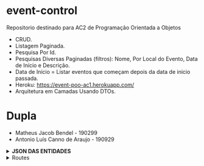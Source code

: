 # event-control

Repositorio destinado para AC2 de Programação Orientada a Objetos

 - CRUD.
 - Listagem Paginada.
 - Pesquisa Por Id.
 - Pesquisas Diversas Paginadas (filtros): Nome, Por Local do Evento, Data de Início e Descrição.
 - Data de Início = Listar eventos que começam depois da data de início passada.
 - Heroku: https://event-poo-ac1.herokuapp.com/
 - Arquitetura em Camadas Usando DTOs.

# Dupla
 - Matheus Jacob Bendel - 190299
 - Antonio Luís Canno de Araujo - 190929

 <details>
  <summary><strong>JSON DAS ENTIDADES</strong></summary>
  
  <br />
  
  <p align="left">

```json
EVENT
{
    "adminId": 1,
    "name": "Plugin: Desafios do 5G",
    "description": "Um evento 100% online, interativo e aberto ao público, com speakers internacionais.",
    "startDate": "2021-07-01",
    "endDate": "2021-07-07",
    "startTime": "08:00:00",
    "endTime": "22:30:00",
    "email": "desafio5g@puglin.com.br",
    "amountFreeTickets": 50,
    "amountPayedTickets": 250,
    "priceTicket": 5.00
}

ADMIN
{
    "name": "Sahara",
    "email": "sahara@gmail.com",
    "phoneNumber": "11959325987"
}

ATTEND
{
    "name": "Bianca",
    "email": "biancafeira@gmail.com",
    "balance": 500
}

PLACE
{
  "name": "FACENS",
  "adress": "Rodovia Senador José Ermírio de Moraes, 1425 - Jardim Constantino Matucci, Sorocaba"
}

TICKET
{
  "attendId": 2,
  "type": "PAYED"
}
```
  </p>
  
</details>

<details>
 <summary>Routes</summary>
 
 ## Events

- Get: /events
  - Busca todos os eventos, você pode passar os Query Params como `page` e `limit` para fazer paginação e seus detalhes são retornados nos `Headers`, e Query Params como `name`, `description`, `emailContact` ou `startDate` para filtrar os resultados ou fazer uma pesquisa.
  - Exemplo: /events?page=0&limit=1&name=Matheus
  - Exemplo: /events?page=0&limit=1&startDate=2021-03-20
  - Exemplo: /events?page=0&limit=1&name=Matheus

- Post: /events
  - Cria um novo evento.

 ```json
{
   "name": "Introdução Java",
   "description": "Palestra introdutoria sobre tecnologia Linguagem Java, crescimento, mercado e inovação",
   "startDate": "2021-05-30",
   "endDate": "2021-06-02",
   "startTime": "18:00:00",
   "endTime": "18:00:00",
   "email": "suporte@linguagemjava.com.br",
   "amountFreeTickets": "0",
   "amountPayedTickets": "100",
   "priceTicket": "50"
}
```

- Get: /events/{eventId}
  - Busca um evento pelo seu ID.
  
- Put: /events/{eventId}
  - Atualiza um evento pelo seu ID.

```json
{
  "name": "Introdução C",
  "description": "Palestra introdutoria sobre tecnologia Linguagem C, crescimento, mercado e inovação",
  "startDate": "2021-05-30",
  "endDate": "2021-06-02",
  "startTime": "18:00:00",
  "endTime": "18:00:00",
  "email": "suporte@linguagemc.com.br",
  "amountFreeTickets": "0",
  "amountPayedTickets": "100",
  "priceTicket": "50"
  "adminId": 1
}
```

- Delete: /events/{eventId}
  - Remove um evento pelo seu ID.

## Admins

- POST: /admins
  - Cria um admin.

```json
{
  "name": "Matheus Jacob Bendel",
  "email": "matheus.bendel@facens.com.br",
  "phoneNumber": "11999999999"
}
```

- PUT: /admins/{adminId}
  - Edita um admin.

```json
{
  "name": "Matheus Jacob Bendel",
  "email": "matheus.bendel@facens.br",
  "phoneNumber": "11997498752"
}
```

- GET: /admins/{adminId}
  - Busca um admin.

- GET: /admins
  - Busca vários admins.

- DELETE: /admins/{adminId}
  - Remove um admin.

## Attendees

- POST: /attendees
  - Cria um participante.

```json
{
  "name": "Matheus Jacob",
  "email": "matheus.bendel@facens.br"
}
```

- PUT: /attendees/{attendeeId}
  - Atualiza um participante.

```json
{
  "name": "Antonio Luis Canno de Araujo",
  "email": "190929@facens.br"
}
```

- GET: /attendees/{attendeeId}
  - Busca um participante.

- GET: /attendees
  - Busca vários participantes.

- DELETE: /attendees/{attendeeId}
  - Remove um participante.

```json
{
  "name": "Antonio Luis Canno de Araujo",
  "email": "190929@facens.br"
}
```

## Places

- POST: /places
  - Cria um lugar.

```json
{
  "name": "FACENS",
  "address": "Rodovia Senador José Ermírio de Moraes, 1425"
}
```

- PUT: /places/{placeId}
  - Atualiza um lugar.

```json
{
   "name": "OXFORD",
   "address": "Lower Farm House, Lower Rd"
}
```

- GET: /places/{placeId}
  - Busca um lugar.

- GET: /places
  - Busca vários lugares.

- DELETE: /places/{placeId}
  - Remove um lugar.

## events/{eventId}/places

- POST: /events/{eventId}/places/{placeId}
  - Adiciona um lugar a um evento.

- DELETE: /events/{eventId}/places/{placeId}
  - Remove um lugar a um evento.

## events/{eventId}/tickets
  
- GET: /events/{eventId}/tickets
  - Busca os Tickets de um evento.
  
- POST: /events/{eventId}/tickets
  - Vende um ticket para um attendee.
  - Separação feita entre tickets pagos e gratuitos através do campo "type", onde FREE é gratuito e PAYED é pago.

```json
{
  "attendeId": 5,
  "type": "PAYED"
}
```

- DEL: /events/{eventId}/tickets
  - Remove ticket vendido.
  - Separação feita entre tickets pagos e gratuitos através do campo "type", onde FREE é gratuito e PAYED é pago.

```json
{
  "attendeId": 5,
  "type": "FREE"
}
```
 </detail>
